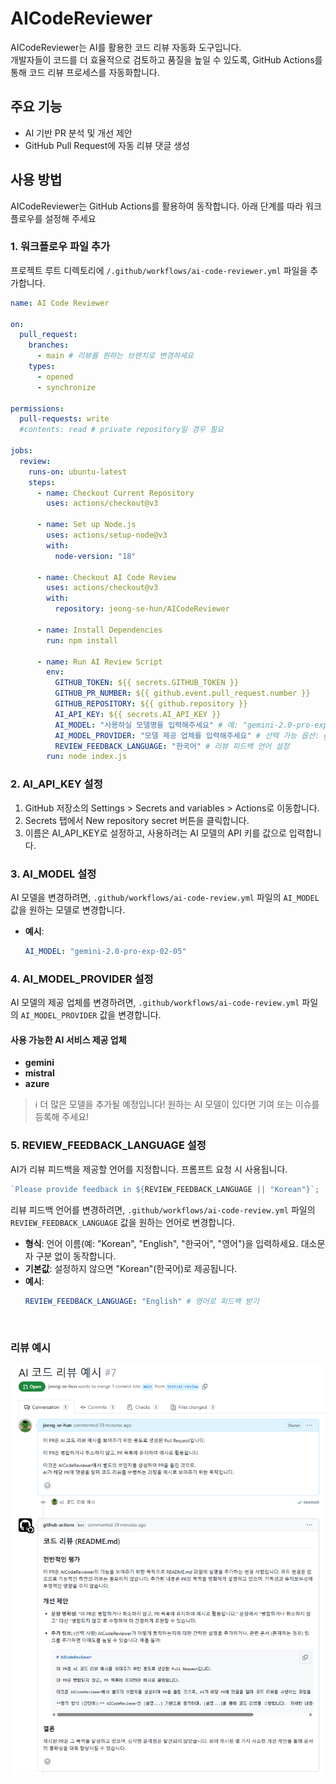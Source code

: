 # AICodeReviewer

AICodeReviewer는 AI를 활용한 코드 리뷰 자동화 도구입니다.  
개발자들이 코드를 더 효율적으로 검토하고 품질을 높일 수 있도록,
GitHub Actions를 통해 코드 리뷰 프로세스를 자동화합니다.

## 주요 기능

- AI 기반 PR 분석 및 개선 제안
- GitHub Pull Request에 자동 리뷰 댓글 생성

## 사용 방법

AICodeReviewer는 GitHub Actions를 활용하여 동작합니다. 아래 단계를 따라 워크플로우를 설정해 주세요

### 1. 워크플로우 파일 추가

프로젝트 루트 디렉토리에 `/.github/workflows/ai-code-reviewer.yml` 파일을 추가합니다.

```yaml
name: AI Code Reviewer

on:
  pull_request:
    branches:
      - main # 리뷰를 원하는 브랜치로 변경하세요
    types:
      - opened
      - synchronize

permissions:
  pull-requests: write
  #contents: read # private repository일 경우 필요

jobs:
  review:
    runs-on: ubuntu-latest
    steps:
      - name: Checkout Current Repository
        uses: actions/checkout@v3

      - name: Set up Node.js
        uses: actions/setup-node@v3
        with:
          node-version: "18"

      - name: Checkout AI Code Review
        uses: actions/checkout@v3
        with:
          repository: jeong-se-hun/AICodeReviewer

      - name: Install Dependencies
        run: npm install

      - name: Run AI Review Script
        env:
          GITHUB_TOKEN: ${{ secrets.GITHUB_TOKEN }}
          GITHUB_PR_NUMBER: ${{ github.event.pull_request.number }}
          GITHUB_REPOSITORY: ${{ github.repository }}
          AI_API_KEY: ${{ secrets.AI_API_KEY }}
          AI_MODEL: "사용하실 모델명을 입력해주세요" # 예: "gemini-2.0-pro-exp-02-05"
          AI_MODEL_PROVIDER: "모델 제공 업체를 입력해주세요" # 선택 가능 옵션: gemini | mistral | azure
          REVIEW_FEEDBACK_LANGUAGE: "한국어" # 리뷰 피드백 언어 설정
        run: node index.js
```

### 2. AI_API_KEY 설정

1. GitHub 저장소의 Settings > Secrets and variables > Actions로 이동합니다.
2. Secrets 탭에서 New repository secret 버튼을 클릭합니다.
3. 이름은 AI_API_KEY로 설정하고, 사용하려는 AI 모델의 API 키를 값으로 입력합니다.

### 3. AI_MODEL 설정

AI 모델을 변경하려면, `.github/workflows/ai-code-review.yml` 파일의 `AI_MODEL` 값을 원하는 모델로 변경합니다.

- **예시**:
  ```yaml
  AI_MODEL: "gemini-2.0-pro-exp-02-05"
  ```

### 4. AI_MODEL_PROVIDER 설정

AI 모델의 제공 업체를 변경하려면, `.github/workflows/ai-code-review.yml` 파일의 `AI_MODEL_PROVIDER` 값을 변경합니다.

#### 사용 가능한 AI 서비스 제공 업체

- **gemini**
- **mistral**
- **azure**

> ℹ️ 더 많은 모델을 추가될 예정입니다! 원하는 AI 모델이 있다면 기여 또는 이슈를 등록해 주세요!

### 5. REVIEW_FEEDBACK_LANGUAGE 설정

AI가 리뷰 피드백을 제공할 언어를 지정합니다.
프롬프트 요청 시 사용됩니다.

```js
`Please provide feedback in ${REVIEW_FEEDBACK_LANGUAGE || "Korean"}`;
```

리뷰 피드백 언어를 변경하려면, `.github/workflows/ai-code-review.yml` 파일의 `REVIEW_FEEDBACK_LANGUAGE` 값을 원하는 언어로 변경합니다.

- **형식**: 언어 이름(예: "Korean", "English", "한국어", "영어")을 입력하세요. 대소문자 구분 없이 동작합니다.
- **기본값**: 설정하지 않으면 "Korean"(한국어)로 제공됩니다.
- **예시**:
  ```yaml
  REVIEW_FEEDBACK_LANGUAGE: "English" # 영어로 피드백 받기
  ```

<br/>

### 리뷰 예시

![AI Code Review 예시 이미지](./docs/images/ai-code-review-example.png)
